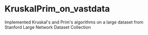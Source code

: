 # KruskalPrim_on_vastdata
Implemented Kruskal's and Prim's algorithms on a large dataset from Stanford Large Network Dataset Collection 
